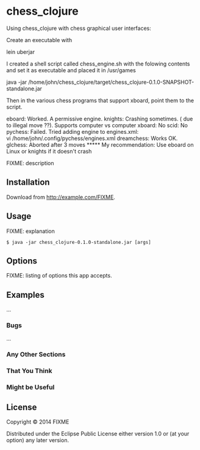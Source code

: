 # chess_clojure

Using chess_clojure with chess graphical user interfaces:

Create an executable with

lein uberjar

I created a shell script called chess_engine.sh with the folowing contents and set it as
executable and placed it in /usr/games

java -jar /home/john/chess_clojure/target/chess_clojure-0.1.0-SNAPSHOT-standalone.jar

Then in the various chess programs that support xboard, point them to the script. 

eboard: Worked. A permissive engine.
knights: Crashing sometimes. ( due to illegal move ??).
  Supports computer vs computer
xboard: No
scid: No
pychess: Failed. Tried adding engine to engines.xml:  
vi /home/john/.config/pychess/engines.xml
dreamchess: Works OK.
glchess: Aborted after 3 moves 
***** My recommendation: Use eboard on Linux or knights if it doesn't crash

FIXME: description

## Installation

Download from http://example.com/FIXME.

## Usage

FIXME: explanation

    $ java -jar chess_clojure-0.1.0-standalone.jar [args]

## Options

FIXME: listing of options this app accepts.

## Examples

...

### Bugs

...

### Any Other Sections
### That You Think
### Might be Useful

## License

Copyright © 2014 FIXME

Distributed under the Eclipse Public License either version 1.0 or (at
your option) any later version.
